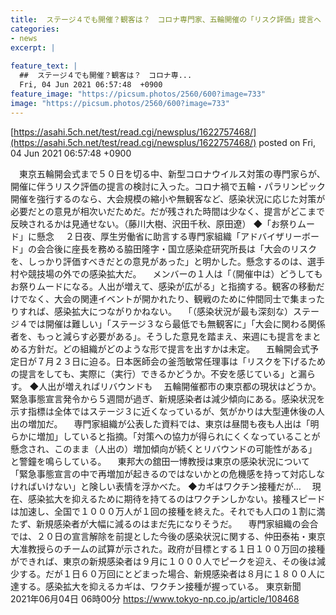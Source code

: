 ```yaml
---
title:  ステージ４でも開催？観客は？　コロナ専門家、五輪開催の「リスク評価」提言へ  
categories:
- news
excerpt: |
  
feature_text: |
  ##  ステージ４でも開催？観客は？　コロナ専...
  Fri, 04 Jun 2021 06:57:48  +0900
feature_image: "https://picsum.photos/2560/600?image=733"
image: "https://picsum.photos/2560/600?image=733"
---
```


[https://asahi.5ch.net/test/read.cgi/newsplus/1622757468/](https://asahi.5ch.net/test/read.cgi/newsplus/1622757468/)
posted on Fri, 04 Jun 2021 06:57:48  +0900

<!--more-->

　東京五輪開会式まで５０日を切る中、新型コロナウイルス対策の専門家らが、開催に伴うリスク評価の提言の検討に入った。コロナ禍で五輪・パラリンピック開催を強行するのなら、大会規模の縮小や無観客など、感染状況に応じた対策が必要だとの意見が相次いだためだ。だが残された時間は少なく、提言がどこまで反映されるかは見通せない。（藤川大樹、沢田千秋、原田遼） ◆「お祭りムード」に懸念 　２日夜、厚生労働省に助言する専門家組織「アドバイザリーボード」の会合後に座長を務める脇田隆字・国立感染症研究所長は「大会のリスクを、しっかり評価すべきだとの意見があった」と明かした。懸念するのは、選手村や競技場の外での感染拡大だ。 　メンバーの１人は「（開催中は）どうしてもお祭りムードになる。人出が増えて、感染が広がる」と指摘する。観客の移動だけでなく、大会の関連イベントが開かれたり、観戦のために仲間同士で集まったりすれば、感染拡大につながりかねない。 　「（感染状況が最も深刻な）ステージ４では開催は難しい」「ステージ３なら最低でも無観客に」「大会に関わる関係者を、もっと減らす必要がある」。そうした意見を踏まえ、来週にも提言をまとめる方針だ。どの組織がどのような形で提言を出すかは未定。 　五輪開会式予定日が７月２３日に迫る。日本医師会の釜萢敏常任理事は「リスクを下げるための提言をしても、実際に（実行）できるかどうか。不安を感じている」と漏らす。 ◆人出が増えればリバウンドも 　五輪開催都市の東京都の現状はどうか。緊急事態宣言発令から５週間が過ぎ、新規感染者は減少傾向にある。感染状況を示す指標は全体ではステージ３に近くなっているが、気がかりは大型連休後の人出の増加だ。 　専門家組織が公表した資料では、東京は昼間も夜も人出は「明らかに増加」していると指摘。「対策への協力が得られにくくなっていることが懸念され、このまま（人出の）増加傾向が続くとリバウンドの可能性がある」と警鐘を鳴らしている。 　東邦大の舘田一博教授は東京の感染状況について「緊急事態宣言の中で再増加が起きるのではないかとの危機感を持って対応しなければいけない」と険しい表情を浮かべた。 ◆カギはワクチン接種だが… 　現在、感染拡大を抑えるために期待を持てるのはワクチンしかない。接種スピードは加速し、全国で１０００万人が１回の接種を終えた。それでも人口の１割に満たず、新規感染者が大幅に減るのはまだ先になりそうだ。 　専門家組織の会合では、２０日の宣言解除を前提とした今後の感染状況に関する、仲田泰祐・東京大准教授らのチームの試算が示された。政府が目標とする１日１００万回の接種ができれば、東京の新規感染者は９月に１０００人でピークを迎え、その後は減少する。だが１日６０万回にとどまった場合、新規感染者は８月に１８００人に達する。感染拡大を抑えるカギは、ワクチン接種が握っている。 東京新聞　2021年06月04日 06時00分 https://www.tokyo-np.co.jp/article/108468
